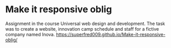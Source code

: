 # Make it responsive oblig
Assignment in the course Universal web design and development. The task was to create a website, innovation camp schedule and staff for a fictive company named Inova. https://superfred009.github.io/Make-it-responsive-oblig/
